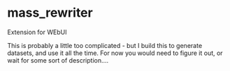 # mass_rewriter
Extension for WEbUI

This is probably a little too complicated - but I build this to generate datasets, and use it all the time.
For now you would need to figure it out, or wait for some sort of description....

